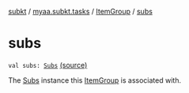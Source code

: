 [subkt](../../index.md) / [myaa.subkt.tasks](../index.md) / [ItemGroup](index.md) / [subs](./subs.md)

# subs

`val subs: `[`Subs`](../-subs/index.md) [(source)](https://github.com/Myaamori/SubKt/blob/0.1.7/src/main/kotlin/myaa/subkt/tasks/tasks.kt#L270)

The [Subs](../-subs/index.md) instance this [ItemGroup](index.md) is associated with.

